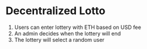 # Decentralized Lotto

1. Users can enter lottery with ETH based on USD fee
2. An admin decides when the lottery will end
3. The lottery will select a random user
